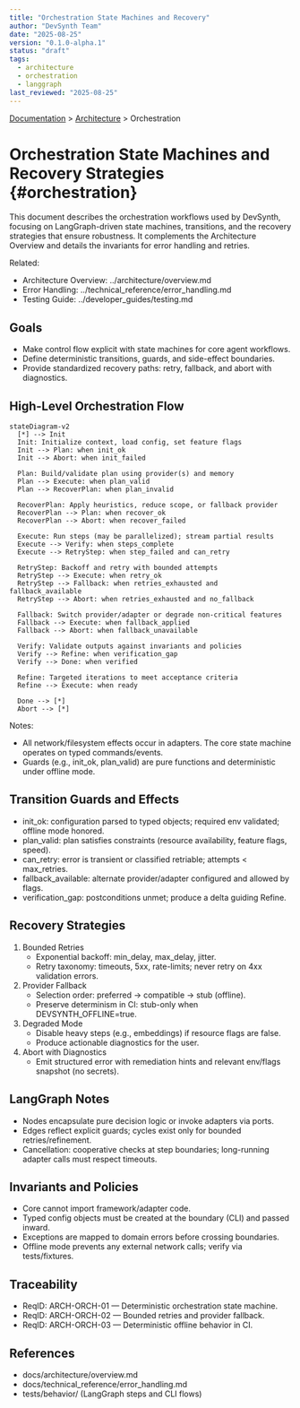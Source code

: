 ```yaml
---
title: "Orchestration State Machines and Recovery"
author: "DevSynth Team"
date: "2025-08-25"
version: "0.1.0-alpha.1"
status: "draft"
tags:
  - architecture
  - orchestration
  - langgraph
last_reviewed: "2025-08-25"
---
```

<div class="breadcrumbs">
<a href="../index.md">Documentation</a> &gt; <a href="index.md">Architecture</a> &gt; Orchestration
</div>

# Orchestration State Machines and Recovery Strategies {#orchestration}

This document describes the orchestration workflows used by DevSynth, focusing on LangGraph-driven state machines, transitions, and the recovery strategies that ensure robustness. It complements the Architecture Overview and details the invariants for error handling and retries.

Related:
- Architecture Overview: ../architecture/overview.md
- Error Handling: ../technical_reference/error_handling.md
- Testing Guide: ../developer_guides/testing.md

## Goals
- Make control flow explicit with state machines for core agent workflows.
- Define deterministic transitions, guards, and side-effect boundaries.
- Provide standardized recovery paths: retry, fallback, and abort with diagnostics.

## High-Level Orchestration Flow

```mermaid
stateDiagram-v2
  [*] --> Init
  Init: Initialize context, load config, set feature flags
  Init --> Plan: when init_ok
  Init --> Abort: when init_failed

  Plan: Build/validate plan using provider(s) and memory
  Plan --> Execute: when plan_valid
  Plan --> RecoverPlan: when plan_invalid

  RecoverPlan: Apply heuristics, reduce scope, or fallback provider
  RecoverPlan --> Plan: when recover_ok
  RecoverPlan --> Abort: when recover_failed

  Execute: Run steps (may be parallelized); stream partial results
  Execute --> Verify: when steps_complete
  Execute --> RetryStep: when step_failed and can_retry

  RetryStep: Backoff and retry with bounded attempts
  RetryStep --> Execute: when retry_ok
  RetryStep --> Fallback: when retries_exhausted and fallback_available
  RetryStep --> Abort: when retries_exhausted and no_fallback

  Fallback: Switch provider/adapter or degrade non-critical features
  Fallback --> Execute: when fallback_applied
  Fallback --> Abort: when fallback_unavailable

  Verify: Validate outputs against invariants and policies
  Verify --> Refine: when verification_gap
  Verify --> Done: when verified

  Refine: Targeted iterations to meet acceptance criteria
  Refine --> Execute: when ready

  Done --> [*]
  Abort --> [*]
```

Notes:
- All network/filesystem effects occur in adapters. The core state machine operates on typed commands/events.
- Guards (e.g., init_ok, plan_valid) are pure functions and deterministic under offline mode.

## Transition Guards and Effects
- init_ok: configuration parsed to typed objects; required env validated; offline mode honored.
- plan_valid: plan satisfies constraints (resource availability, feature flags, speed).
- can_retry: error is transient or classified retriable; attempts < max_retries.
- fallback_available: alternate provider/adapter configured and allowed by flags.
- verification_gap: postconditions unmet; produce a delta guiding Refine.

## Recovery Strategies
1. Bounded Retries
   - Exponential backoff: min_delay, max_delay, jitter.
   - Retry taxonomy: timeouts, 5xx, rate-limits; never retry on 4xx validation errors.
2. Provider Fallback
   - Selection order: preferred -> compatible -> stub (offline).
   - Preserve determinism in CI: stub-only when DEVSYNTH_OFFLINE=true.
3. Degraded Mode
   - Disable heavy steps (e.g., embeddings) if resource flags are false.
   - Produce actionable diagnostics for the user.
4. Abort with Diagnostics
   - Emit structured error with remediation hints and relevant env/flags snapshot (no secrets).

## LangGraph Notes
- Nodes encapsulate pure decision logic or invoke adapters via ports.
- Edges reflect explicit guards; cycles exist only for bounded retries/refinement.
- Cancellation: cooperative checks at step boundaries; long-running adapter calls must respect timeouts.

## Invariants and Policies
- Core cannot import framework/adapter code.
- Typed config objects must be created at the boundary (CLI) and passed inward.
- Exceptions are mapped to domain errors before crossing boundaries.
- Offline mode prevents any external network calls; verify via tests/fixtures.

## Traceability
- ReqID: ARCH-ORCH-01 — Deterministic orchestration state machine.
- ReqID: ARCH-ORCH-02 — Bounded retries and provider fallback.
- ReqID: ARCH-ORCH-03 — Deterministic offline behavior in CI.

## References
- docs/architecture/overview.md
- docs/technical_reference/error_handling.md
- tests/behavior/ (LangGraph steps and CLI flows)
